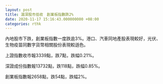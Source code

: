 ```yaml
---
layout: post
title: 滬深股市低收　創業板指數跌2%
date: 2020-11-17 15:16:43.000000000 +08:00
categories: rthk
---
```


內地股市下跌，創業板指數一度跌逾3%。港口、汽車同地產股表現較好，光伏、生物疫苗同數字貨幣相關股份表現較遜色。

上證指數收市報3339點，跌7點，跌幅0.21%。

深證成份指數報13732點，跌118點，跌幅0.85%。

創業板指數報2658點，跌54點，跌幅2%。
